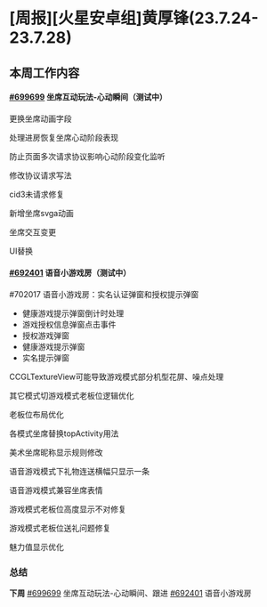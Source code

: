 # [周报][火星安卓组]黄厚锋(23.7.24-23.7.28)

## 本周工作内容

#### [#699699](https://icc.pm.netease.com/v6/issues/699699) 坐席互动玩法-心动瞬间（测试中）

更换坐席动画字段

处理进房恢复坐席心动阶段表现

防止页面多次请求协议影响心动阶段变化监听

修改协议请求写法

cid3未请求修复

新增坐席svga动画

坐席交互变更

UI替换

#### [#692401](https://icc.pm.netease.com/v6/issues/692401) 语音小游戏房（测试中）

#702017 语音小游戏房：实名认证弹窗和授权提示弹窗

- 健康游戏提示弹窗倒计时处理
- 游戏授权信息弹窗点击事件
- 授权游戏弹窗
- 健康游戏提示弹窗
- 实名提示弹窗

CCGLTextureView可能导致游戏模式部分机型花屏、噪点处理

其它模式切游戏模式老板位逻辑优化

老板位布局优化

各模式坐席替换topActivity用法

美术坐席昵称显示规则修改

语音游戏模式下礼物连送横幅只显示一条

语音游戏模式兼容坐席表情

游戏模式老板位高度显示不对修复

游戏模式老板位送礼问题修复

魅力值显示优化

### 总结

**下周** [#699699](https://icc.pm.netease.com/v6/issues/699699) 坐席互动玩法-心动瞬间、跟进 [#692401](https://icc.pm.netease.com/v6/issues/692401) 语音小游戏房

